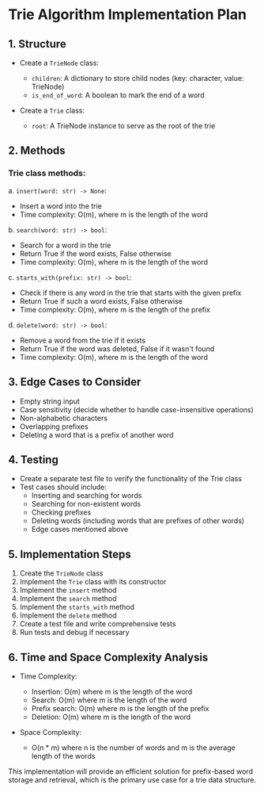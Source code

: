 # Trie Algorithm Implementation Plan

## 1. Structure
- Create a `TrieNode` class:
  - `children`: A dictionary to store child nodes (key: character, value: TrieNode)
  - `is_end_of_word`: A boolean to mark the end of a word

- Create a `Trie` class:
  - `root`: A TrieNode instance to serve as the root of the trie

## 2. Methods
### Trie class methods:
a. `insert(word: str) -> None`:
   - Insert a word into the trie
   - Time complexity: O(m), where m is the length of the word

b. `search(word: str) -> bool`:
   - Search for a word in the trie
   - Return True if the word exists, False otherwise
   - Time complexity: O(m), where m is the length of the word

c. `starts_with(prefix: str) -> bool`:
   - Check if there is any word in the trie that starts with the given prefix
   - Return True if such a word exists, False otherwise
   - Time complexity: O(m), where m is the length of the prefix

d. `delete(word: str) -> bool`:
   - Remove a word from the trie if it exists
   - Return True if the word was deleted, False if it wasn't found
   - Time complexity: O(m), where m is the length of the word

## 3. Edge Cases to Consider
- Empty string input
- Case sensitivity (decide whether to handle case-insensitive operations)
- Non-alphabetic characters
- Overlapping prefixes
- Deleting a word that is a prefix of another word

## 4. Testing
- Create a separate test file to verify the functionality of the Trie class
- Test cases should include:
  - Inserting and searching for words
  - Searching for non-existent words
  - Checking prefixes
  - Deleting words (including words that are prefixes of other words)
  - Edge cases mentioned above

## 5. Implementation Steps
1. Create the `TrieNode` class
2. Implement the `Trie` class with its constructor
3. Implement the `insert` method
4. Implement the `search` method
5. Implement the `starts_with` method
6. Implement the `delete` method
7. Create a test file and write comprehensive tests
8. Run tests and debug if necessary

## 6. Time and Space Complexity Analysis
- Time Complexity:
  - Insertion: O(m) where m is the length of the word
  - Search: O(m) where m is the length of the word
  - Prefix search: O(m) where m is the length of the prefix
  - Deletion: O(m) where m is the length of the word

- Space Complexity:
  - O(n * m) where n is the number of words and m is the average length of the words

This implementation will provide an efficient solution for prefix-based word storage and retrieval, which is the primary use case for a trie data structure.
